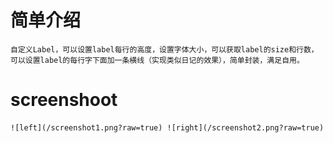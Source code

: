 # 简单介绍
    自定义Label，可以设置label每行的高度，设置字体大小，可以获取label的size和行数，可以设置label的每行字下面加一条横线（实现类似日记的效果），简单封装，满足自用。

# screenshoot
    ![left](/screenshot1.png?raw=true) ![right](/screenshot2.png?raw=true) 

